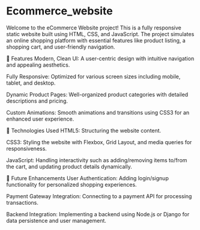 # Ecommerce_website
Welcome to the eCommerce Website project! This is a fully responsive static website built using HTML, CSS, and JavaScript. The project simulates an online shopping platform with essential features like product listing, a shopping cart, and user-friendly navigation.

🌟  Features
Modern, Clean UI: A user-centric design with intuitive navigation and appealing aesthetics.

Fully Responsive: Optimized for various screen sizes including mobile, tablet, and desktop.

Dynamic Product Pages: Well-organized product categories with detailed descriptions and pricing.

Custom Animations: Smooth animations and transitions using CSS3 for an enhanced user experience.

🚀 Technologies Used
HTML5: Structuring the website content.

CSS3: Styling the website with Flexbox, Grid Layout, and media queries for responsiveness.

JavaScript: Handling interactivity such as adding/removing items to/from the cart, and updating product details dynamically.

🎯 Future Enhancements
User Authentication: Adding login/signup functionality for personalized shopping experiences.

Payment Gateway Integration: Connecting to a payment API for processing transactions.

Backend Integration: Implementing a backend using Node.js or Django for data persistence and user management.
